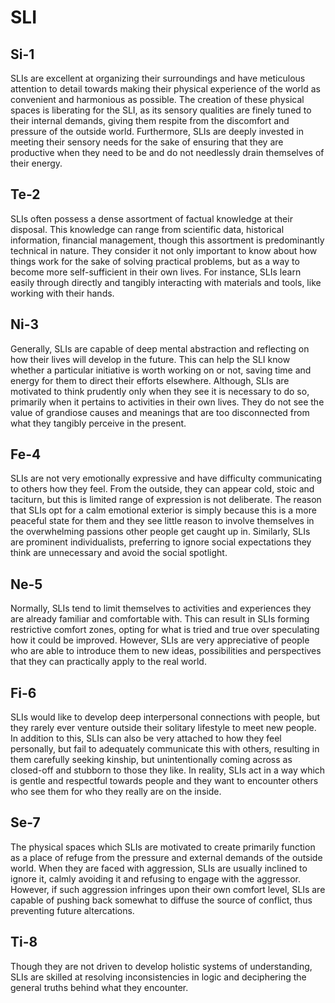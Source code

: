 # SLI

## Si-1

SLIs are excellent at organizing their surroundings and have meticulous attention to detail towards making their physical experience of the world as convenient and harmonious as possible. The creation of these physical spaces is liberating for the SLI, as its sensory qualities are finely tuned to their internal demands, giving them respite from the discomfort and pressure of the outside world. Furthermore, SLIs are deeply invested in meeting their sensory needs for the sake of ensuring that they are productive when they need to be and do not needlessly drain themselves of their energy.

## Te-2

SLIs often possess a dense assortment of factual knowledge at their disposal. This knowledge can range from scientific data, historical information, financial management, though this assortment is predominantly technical in nature. They consider it not only important to know about how things work for the sake of solving practical problems, but as a way to become more self-sufficient in their own lives. For instance, SLIs learn easily through directly and tangibly interacting with materials and tools, like working with their hands.

## Ni-3

Generally, SLIs are capable of deep mental abstraction and reflecting on how their lives will develop in the future. This can help the SLI know whether a particular initiative is worth working on or not, saving time and energy for them to direct their efforts elsewhere. Although, SLIs are motivated to think prudently only when they see it is necessary to do so, primarily when it pertains to activities in their own lives. They do not see the value of grandiose causes and meanings that are too disconnected from what they tangibly perceive in the present.

## Fe-4

SLIs are not very emotionally expressive and have difficulty communicating to others how they feel. From the outside, they can appear cold, stoic and taciturn, but this is limited range of expression is not deliberate. The reason that SLIs opt for a calm emotional exterior is simply because this is a more peaceful state for them and they see little reason to involve themselves in the overwhelming passions other people get caught up in. Similarly, SLIs are prominent individualists, preferring to ignore social expectations they think are unnecessary and avoid the social spotlight.

## Ne-5

Normally, SLIs tend to limit themselves to activities and experiences they are already familiar and comfortable with. This can result in SLIs forming restrictive comfort zones, opting for what is tried and true over speculating how it could be improved. However, SLIs are very appreciative of people who are able to introduce them to new ideas, possibilities and perspectives that they can practically apply to the real world.

## Fi-6

SLIs would like to develop deep interpersonal connections with people, but they rarely ever venture outside their solitary lifestyle to meet new people. In addition to this, SLIs can also be very attached to how they feel personally, but fail to adequately communicate this with others, resulting in them carefully seeking kinship, but unintentionally coming across as closed-off and stubborn to those they like. In reality, SLIs act in a way which is gentle and respectful towards people and they want to encounter others who see them for who they really are on the inside.

## Se-7

The physical spaces which SLIs are motivated to create primarily function as a place of refuge from the pressure and external demands of the outside world. When they are faced with aggression, SLIs are usually inclined to ignore it, calmly avoiding it and refusing to engage with the aggressor. However, if such aggression infringes upon their own comfort level, SLIs are capable of pushing back somewhat to diffuse the source of conflict, thus preventing future altercations.

## Ti-8

Though they are not driven to develop holistic systems of understanding, SLIs are skilled at resolving inconsistencies in logic and deciphering the general truths behind what they encounter.

